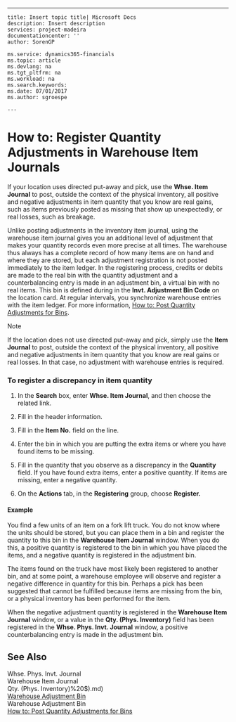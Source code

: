 ---
    title: Insert topic title| Microsoft Docs
    description: Insert description
    services: project-madeira
    documentationcenter: ''
    author: SorenGP

    ms.service: dynamics365-financials
    ms.topic: article
    ms.devlang: na
    ms.tgt_pltfrm: na
    ms.workload: na
    ms.search.keywords:
    ms.date: 07/01/2017
    ms.author: sgroespe

    ---
# How to: Register Quantity Adjustments in Warehouse Item Journals
If your location uses directed put-away and pick, use the **Whse. Item Journal** to post, outside the context of the physical inventory, all positive and negative adjustments in item quantity that you know are real gains, such as items previously posted as missing that show up unexpectedly, or real losses, such as breakage.  
  
 Unlike posting adjustments in the inventory item journal, using the warehouse item journal gives you an additional level of adjustment that makes your quantity records even more precise at all times. The warehouse thus always has a complete record of how many items are on hand and where they are stored, but each adjustment registration is not posted immediately to the item ledger. In the registering process, credits or debits are made to the real bin with the quantity adjustment and a counterbalancing entry is made in an adjustment bin, a virtual bin with no real items. This bin is defined during in the **Invt. Adjustment Bin Code** on the location card. At regular intervals, you synchronize warehouse entries with the item ledger. For more information, [How to: Post Quantity Adjustments for Bins](../FullExperience/how-to-post-quantity-adjustments-for-bins.md).  
  
> [!NOTE]  
>  If the location does not use directed put-away and pick, simply use the **Item Journal** to post, outside the context of the physical inventory, all positive and negative adjustments in item quantity that you know are real gains or real losses. In that case, no adjustment with warehouse entries is required.  
  
### To register a discrepancy in item quantity  
  
1.  In the **Search** box, enter **Whse. Item Journal**, and then choose the related link.  
  
2.  Fill in the header information.  
  
3.  Fill in the **Item No.** field on the line.  
  
4.  Enter the bin in which you are putting the extra items or where you have found items to be missing.  
  
5.  Fill in the quantity that you observe as a discrepancy in the **Quantity** field. If you have found extra items, enter a positive quantity. If items are missing, enter a negative quantity.  
  
6.  On the **Actions** tab, in the **Registering** group, choose **Register.**  
  
#### Example  
 You find a few units of an item on a fork lift truck. You do not know where the units should be stored, but you can place them in a bin and register the quantity to this bin in the **Warehouse Item Journal** window. When you do this, a positive quantity is registered to the bin in which you have placed the items, and a negative quantity is registered in the adjustment bin.  
  
 The items found on the truck have most likely been registered to another bin, and at some point, a warehouse employee will observe and register a negative difference in quantity for this bin. Perhaps a pick has been suggested that cannot be fulfilled because items are missing from the bin, or a physical inventory has been performed for the item.  
  
 When the negative adjustment quantity is registered in the **Warehouse Item Journal** window, or a value in the **Qty. \(Phys. Inventory\)** field has been registered in the **Whse. Phys. Invt. Journal** window, a positive counterbalancing entry is made in the adjustment bin.  
  
## See Also  
 Whse. Phys. Invt. Journal   
 Warehouse Item Journal   
 Qty. \(Phys. Inventory\)%20$\).md)   
 [Warehouse Adjustment Bin](../FullExperience/warehouse-adjustment-bin.md)   
 Warehouse Adjustment Bin   
 [How to: Post Quantity Adjustments for Bins](../FullExperience/how-to-post-quantity-adjustments-for-bins.md)